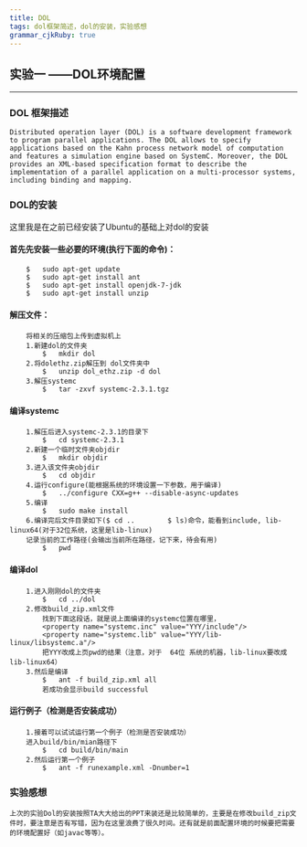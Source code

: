```yaml
---
title: DOL 
tags: dol框架简述，dol的安装，实验感想
grammar_cjkRuby: true
---
```

## 实验一 ——DOL环境配置
***
### DOL 框架描述
	Distributed operation layer (DOL) is a software development framework to program parallel applications. The DOL allows to specify applications based on the Kahn process network model of computation and features a simulation engine based on SystemC. Moreover, the DOL provides an XML-based specification format to describe the implementation of a parallel application on a multi-processor systems, including binding and mapping.



### DOL的安装
这里我是在之前已经安装了Ubuntu的基础上对dol的安装
#### 首先先安装一些必要的环境(执行下面的命令)：
		$	sudo apt-get update
		$	sudo apt-get install ant
		$ 	sudo apt-get install openjdk-7-jdk
		$	sudo apt-get install unzip
#### 解压文件：
		将相关的压缩包上传到虚拟机上
		1.新建dol的文件夹 
			$	mkdir dol
		2.将dolethz.zip解压到 dol文件夹中
			$	unzip dol_ethz.zip -d dol
		3.解压systemc
			$	tar -zxvf systemc-2.3.1.tgz
#### 编译systemc
		1.解压后进入systemc-2.3.1的目录下
			$	cd systemc-2.3.1
		2.新建一个临时文件夹objdir
			$	mkdir objdir
		3.进入该文件夹objdir
			$	cd objdir
		4.运行configure(能根据系统的环境设置一下参数，用于编译)
			$	../configure CXX=g++ --disable-async-updates
		5.编译
			$	sudo make install
		6.编译完后文件目录如下($ cd ..        $ ls)命令，能看到include, lib-linux64(对于32位系统，这里是lib-linux)
		记录当前的工作路径(会输出当前所在路径，记下来，待会有用)
			$	pwd
#### 编译dol
		1.进入刚刚dol的文件夹
			$	cd ../dol
		2.修改build_zip.xml文件
			找到下面这段话，就是说上面编译的systemc位置在哪里，
			<property name="systemc.inc" value="YYY/include"/>
			<property name="systemc.lib" value="YYY/lib-linux/libsystemc.a"/>
			把YYY改成上页pwd的结果（注意，对于  64位 系统的机器，lib-linux要改成lib-linux64）
		3.然后是编译
			$	ant -f build_zip.xml all
			若成功会显示build successful
#### 运行例子（检测是否安装成功）
		1.接着可以试试运行第一个例子（检测是否安装成功）
		进入build/bin/mian路径下
			$	cd build/bin/main
		2.然后运行第一个例子
			$	ant -f runexample.xml -Dnumber=1

### 实验感想
	上次的实验Dol的安装按照TA大大给出的PPT来装还是比较简单的，主要是在修改build_zip文件时，要注意是否有写错，因为在这里浪费了很久时间。还有就是前面配置环境的时候要把需要的环境配置好（如javac等等）。
